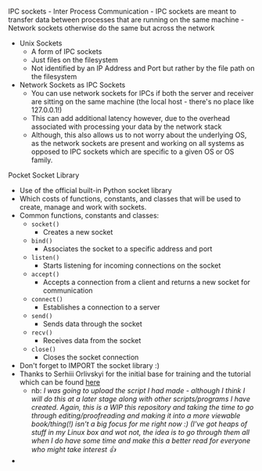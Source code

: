 IPC sockets
	- Inter Process Communication
	- IPC sockets are meant to transfer data between processes that are running on the same machine
	- Network sockets otherwise do the same but across the network
- Unix Sockets 
	- A form of IPC sockets
	- Just files on the filesystem
	- Not identified by an IP Address and Port but rather by the file path on the filesystem
- Network Sockets as IPC Sockets
	- You can use network sockets for IPCs if both the server and receiver are sitting on the same machine (the local host - there's no place like 127.0.0.1!)
	- This can add additional latency however, due to the overhead associated with processing your data by the network stack 
	- Although, this also allows us to not worry about the underlying OS, as the network sockets are present and working on all systems as opposed to IPC sockets which are specific to a given OS or OS family. 

Pocket Socket Library
- Use of the official built-in Python socket library
- Which costs of functions, constants, and classes that will be used to create, manage and work with sockets. 
- Common functions, constants and classes:
	- `socket()`
		- Creates a new socket
	- `bind()`
		- Associates the socket to a specific address and port
	- `listen()`
		- Starts listening for incoming connections on the socket
	- `accept()`
		- Accepts a connection from a client and returns a new socket for communication 
	- `connect()`
		- Establishes a connection to a server
	- `send()`
		- Sends data through the socket
	- `recv()`
		- Receives data from the socket
	- `close()`
		- Closes the socket connection
- Don't forget to IMPORT the socket library :) 
- Thanks to Serhiii Orlivskyi for the initial base for training and the tutorial which can be found [here](https://www.datacamp.com/tutorial/a-complete-guide-to-socket-programming-in-python)
	- nb: *I was going to upload the script I had made - although I think I will do this at a later stage along with other scripts/programs I have created. Again, this is a WIP this repository and taking the time to go through editing/proofreading and making it into a more viewable book/thing(!) isn't a big focus for me right now :) (I've got heaps of stuff in my Linux box and wot not, the idea is to go through them all when I do have some time and make this a better read for everyone who might take interest :thumbsup:*
- 